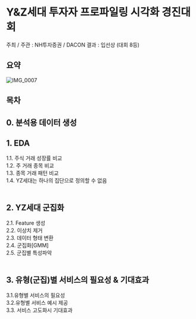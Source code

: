 # Y&Z세대 투자자 프로파일링 시각화 경진대회

주최 / 주관 : NH투자증권 / DACON
결과 : 입선상 (대회 8등)

## 요약
![IMG_0007](https://user-images.githubusercontent.com/47520920/170413182-5ccd660a-5045-450f-b090-68d94ae3b155.JPG)

## 목차

## 0. 분석용 데이터 생성
## 1. EDA
  1.1. 주식 거래 성장률 비교<br>
  1.2. 주 거래 종목 비교<br>
  1.3. 종목 거래 패턴 비교<br>
  1.4. YZ세대는 하나의 집단으로 정의할 수 없음<br><br>

## 2. YZ세대 군집화
  2.1. Feature 생성<br>
  2.2. 이상치 제거<br>
  2.3. 데이터 형태 변환<br>
  2.4. 군집화[GMM]<br>
  2.5. 군집별 특성파악<br><br>
  
## 3. 유형(군집)별 서비스의 필요성 & 기대효과
  3.1.유형별 서비스의 필요성<br>
  3.2.유형별 서비스 예시 제공<br>
  3.3. 서비스 고도화시 기대효과<br>

